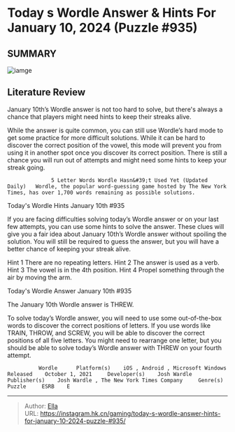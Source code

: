 # Today s Wordle Answer &amp; Hints For January 10, 2024 (Puzzle #935)


## SUMMARY 

![iamge](https://static1.srcdn.com/wordpress/wp-content/uploads/2024/01/today-s-wordle-answer-hints-for-january-10-2024-puzzle-935.jpg)

## Literature Review

January 10th’s Wordle answer is not too hard to solve, but there&#39;s always a chance that players might need hints to keep their streaks alive.





While the answer is quite common, you can still use Wordle’s hard mode to get some practice for more difficult solutions. While it can be hard to discover the correct position of the vowel, this mode will prevent you from using it in another spot once you discover its correct position. There is still a chance you will run out of attempts and might need some hints to keep your streak going. 




                  5 Letter Words Wordle Hasn&#39;t Used Yet (Updated Daily)   Wordle, the popular word-guessing game hosted by The New York Times, has over 1,700 words remaining as possible solutions.    


 Today&#39;s Wordle Hints 
January 10th #935
          

If you are facing difficulties solving today’s Wordle answer or on your last few attempts, you can use some hints to solve the answer. These clues will give you a fair idea about January 10th’s Wordle answer without spoiling the solution. You will still be required to guess the answer, but you will have a better chance of keeping your streak alive.

 Hint 1  There are no repeating letters.   Hint 2  The answer is used as a verb.   Hint 3  The vowel is in the 4th position.   Hint 4  Propel something through the air by moving the arm.   








 Today&#39;s Wordle Answer 
January 10th #935
          

The January 10th Wordle answer is THREW.

To solve today’s Wordle answer, you will need to use some out-of-the-box words to discover the correct positions of letters. If you use words like TRAIN, THROW, and SCREW, you will be able to discover the correct positions of all five letters. You might need to rearrange one letter, but you should be able to solve today’s Wordle answer with THREW on your fourth attempt. 

              Wordle      Platform(s)    iOS , Android , Microsoft Windows     Released    October 1, 2021     Developer(s)    Josh Wardle     Publisher(s)    Josh Wardle , The New York Times Company     Genre(s)    Puzzle     ESRB    E      

 



---

> Author: [Ella](https://instagram.hk.cn/)  
> URL: https://instagram.hk.cn/gaming/today-s-wordle-answer-hints-for-january-10-2024-puzzle-#935/  


